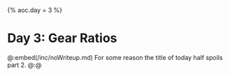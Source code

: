 {% aoc.day = 3 %}

# Day 3: Gear Ratios

@:embed(/inc/noWriteup.md)
For some reason the title of today half spoils part 2.
@:@